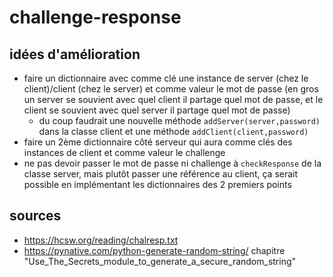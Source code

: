 # challenge-response

## idées d'amélioration
- faire un dictionnaire avec comme clé une instance de server (chez le client)/client (chez le server) et comme valeur le mot de passe (en gros un server se souvient avec quel client il partage quel mot de passe, et le client se souvient avec quel server il partage quel mot de passe)
    - du coup faudrait une nouvelle méthode `addServer(server,password)` dans la classe client et une méthode `addClient(client,password)`
- faire un 2ème dictionnaire côté serveur qui aura comme clés des instances de client et comme valeur le challenge
- ne pas devoir passer le mot de passe ni challenge à `checkResponse` de la classe server, mais plutôt passer une référence au client, ça serait possible en implémentant les dictionnaires des 2 premiers points

## sources
- https://hcsw.org/reading/chalresp.txt
- https://pynative.com/python-generate-random-string/ chapitre "Use_The_Secrets_module_to_generate_a_secure_random_string"